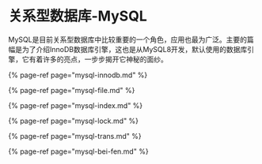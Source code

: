 # 关系型数据库-MySQL

MySQL是目前关系型数据库中比较重要的一个角色，应用也最为广泛。主要的篇幅是为了介绍InnoDB数据库引擎，这也是从MySQL8开发，默认使用的数据库引擎，它有着许多的亮点，一步步揭开它神秘的面纱。

{% page-ref page="mysql-innodb.md" %}

{% page-ref page="mysql-file.md" %}

{% page-ref page="mysql-index.md" %}

{% page-ref page="mysql-lock.md" %}

{% page-ref page="mysql-trans.md" %}

{% page-ref page="mysql-bei-fen.md" %}



